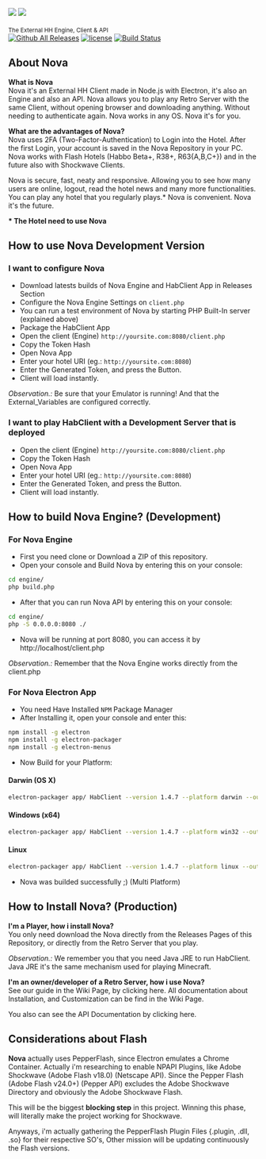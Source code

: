 <sub>![](https://github.com/sant0ro/Nova/raw/master/docs/Beta.gif) ![](https://github.com/sant0ro/Nova/raw/master/docs/Rat.png)</sub>
------------------------------------------
<sup>The External HH Engine, Client & API</sup><br/>
[![Github All Releases](https://img.shields.io/github/downloads/sant0ro/habclient/total.svg)]() [![license](https://img.shields.io/github/license/mashape/apistatus.svg)]() [![Build Status](https://travis-ci.org/sant0ro/habclient.svg?branch=master)](https://travis-ci.org/sant0ro/habclient)

<h2>About Nova</h2>

<b>What is Nova</b><br/>
Nova it's an External HH Client made in Node.js with Electron, it's also an Engine and also an API. Nova allows you to play any Retro Server with the same Client, without opening browser and downloading anything. Without needing to authenticate again. Nova works in any OS. Nova it's for you.

<b>What are the advantages of Nova?</b><br/>
Nova uses 2FA (Two-Factor-Authentication) to Login into the Hotel. After the first Login, your account is saved in the Nova Repository in your PC. Nova works with Flash Hotels (Habbo Beta+, R38+, R63{A,B,C+}) and in the future also with Shockwave Clients.

Nova is secure, fast, neaty and responsive. Allowing you to see how many users are online, logout, read the hotel news and many more functionalities. You can play any hotel that you regularly plays.* Nova is convenient. Nova it's the future.

__* The Hotel need to use Nova__

<h2>How to use Nova Development Version</h2>

<h3>I want to configure Nova</h3>

* Download latests builds of Nova Engine and HabClient App in Releases Section
* Configure the Nova Engine Settings on `client.php`
* You can run a test environment of Nova by starting PHP Built-In server (explained above)
* Package the HabClient App
* Open the client (Engine) `http://yoursite.com:8080/client.php`
* Copy the Token Hash
* Open Nova App
* Enter your hotel URI (eg.: `http://yoursite.com:8080`)
* Enter the Generated Token, and press the Button.
* Client will load instantly.

_Observation.:_ Be sure that your Emulator is running! And that the External_Variables are configured correctly.

<h3>I want to play HabClient with a Development Server that is deployed</h3>

* Open the client (Engine) `http://yoursite.com:8080/client.php`
* Copy the Token Hash
* Open Nova App
* Enter your hotel URI (eg.: `http://yoursite.com:8080`)
* Enter the Generated Token, and press the Button.
* Client will load instantly.

<h2>How to build Nova Engine? (Development)</h2>

<h3>For Nova Engine</h3>

* First you need clone or Download a ZIP of this repository.
* Open your console and Build Nova by entering this on your console:

```bash
cd engine/
php build.php
```

* After that you can run Nova API by entering this on your console:

```bash
cd engine/
php -S 0.0.0.0:8080 ./
```

* Nova will be running at port 8080, you can access it by http://localhost/client.php

_Observation.:_ Remember that the Nova Engine works directly from the client.php

<h3>For Nova Electron App</h3>

* You need Have Installed `NPM` Package Manager
* After Installing it, open your console and enter this:

```bash
npm install -g electron
npm install -g electron-packager
npm install -g electron-menus
```

* Now Build for your Platform:

<h4>Darwin (OS X)</h4>

```bash
electron-packager app/ HabClient --version 1.4.7 --platform darwin --out output/ --icon app/icon.icns
```

<h4>Windows (x64)</h4>

```bash
electron-packager app/ HabClient --version 1.4.7 --platform win32 --out output/ --icon app/icon.ico
```

<h4>Linux</h4>

```bash
electron-packager app/ HabClient --version 1.4.7 --platform linux --out output/
```

* Nova was builded successfully ;) (Multi Platform)

<h2>How to Install Nova? (Production)</h2>

<b>I'm a Player, how i install Nova?</b><br/>
You only need download the Nova directly from the Releases Pages of this Repository, or directly from the Retro Server that you play. 

_Observation.:_ We remember you that you need Java JRE to run HabClient. Java JRE it's the same mechanism used for playing Minecraft.

<b>I'm an owner/developer of a Retro Server, how i use Nova?</b><br/>
See our guide in the Wiki Page, by clicking here. All documentation about Installation, and Customization can be find in the Wiki Page.

You also can see the API Documentation by clicking here.

<h2>Considerations about Flash</h2>

**Nova** actually uses PepperFlash, since Electron emulates a Chrome Container. Actually i'm researching to enable NPAPI Plugins, like Adobe Shockwave (Adobe Flash v18.0) (Netscape API). Since the Pepper Flash (Adobe Flash v24.0+) (Pepper API) excludes the Adobe Shockwave Directory and obviously the Adobe Shockwave Flash.

This will be the biggest **blocking step** in this project. Winning this phase, will literally make the project working for Shockwave.

Anyways, i'm actually gathering the PepperFlash Plugin Files {.plugin, .dll, .so} for their respective SO's, Other mission will be updating continuously the Flash versions.
